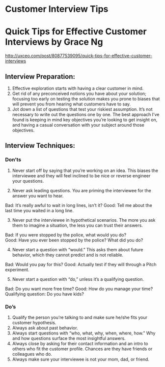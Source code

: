 Customer Interview Tips
=======================

# Quick Tips for Effective Customer Interviews by Grace Ng

http://uxceo.com/post/80877539095/quick-tips-for-effective-customer-interviews

## Interview Preparation:

1. Effective exploration starts with having a clear customer in mind.
2. Get rid of any preconceived notions you have about your solution; focusing too early on testing the solution makes you prone to biases that will prevent you from hearing what customers have to say.
3. Jot down a list of questions that test your riskiest assumption. It’s not necessary to write out the questions one by one. The best approach I’ve found is keeping in mind key objectives you’re looking to get insight on, and having a casual conversation with your subject around those objectives.

## Interview Techniques:

### Don’ts

1. Never start off by saying that you’re working on an idea. This biases the interviewee and they will feel inclined to be nice or reverse engineer your questions.

2. Never ask leading questions. You are priming the interviewee for the answer you want to hear.

Bad: It’s really awful to wait in long lines, isn’t it?
Good: Tell me about the last time you waited in a long line.

3. Never put the interviewee in hypothetical scenarios. The more you ask them to imagine a situation, the less you can trust their answers.

Bad: If you were stopped by the police, what would you do?  
Good: Have you ever been stopped by the police? What did you do?

4. Never start a question with “would.” This asks them about future behavior, which they cannot predict and is not reliable.

Bad: Would you pay for this?
Good: Actually test if they will through a Pitch experiment. 

5. Never start a question with “do,” unless it’s a qualifying question.

Bad: Do you want more free time?
Good: How do you manage your time?
Qualifying question: Do you have kids?

### Do’s

1. Qualify the person you’re talking to and make sure he/she fits your customer hypothesis.
2. Always ask about past behavior.
3. Always start questions with “who, what, why, when, where, how.” Why and how questions surface the most insightful answers.
4. Always close by asking for their contact information and an intro to others who fit the customer profile. Chances are they have friends or colleagues who do.
5. Always make sure your interviewee is not your mom, dad, or friend.

